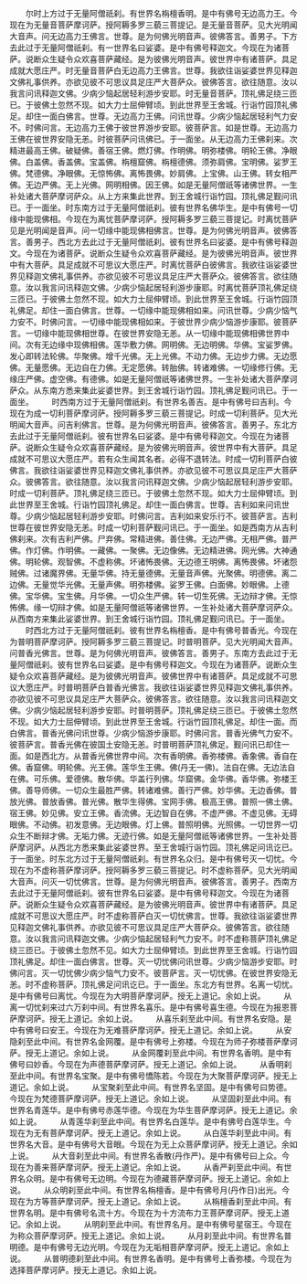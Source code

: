 <!-- { "loadSidebar": true } -->
　　尔时上方过于无量阿僧祇刹。有世界名栴檀香明。是中有佛号无边高力王。今现在为无量音菩萨摩诃萨。授阿耨多罗三藐三菩提记。是无量音菩萨。见大光明闻大音声。问无边高力王佛言。世尊。是为何佛光明音声。彼佛答言。善男子。下方去此过于无量阿僧祇刹。有一世界名曰娑婆。是中有佛号释迦文。今现在为诸菩萨。说断众生疑令众欢喜菩萨藏经。是为彼佛光明音声。彼世界中有诸菩萨。具足成就大愿庄严。时无量音菩萨白无边高力王佛言。世尊。我欲往诣娑婆世界见释迦文佛礼事供养。亦欲见彼不可思议具足庄严大菩萨众。彼佛答言。欲往随意。汝以我言问讯释迦文佛。少病少恼起居轻利游步安耶。时无量音菩萨。顶礼佛足绕三匝已。于彼佛土忽然不现。如大力士屈伸臂顷。到此世界至王舍城。行诣竹园顶礼佛足。却住一面白佛言。世尊。无边高力王佛。问讯世尊。少病少恼起居轻利气力安不。时佛问言。无边高力王佛于彼世界游步安耶。彼菩萨言。如是世尊。无边高力王佛在彼世界安隐无恙。时彼菩萨问讯佛已。于一面坐。从无边高力王佛刹来。次精进最高王佛。破疑佛。善宿王佛。燃灯佛。作明佛。明弥楼佛。明轮王佛。净眼佛。白盖佛。香盖佛。宝盖佛。栴檀窟佛。栴檀德佛。须弥肩佛。宝明佛。娑罗王佛。梵德佛。净眼佛。无惊怖佛。离怖畏佛。妙肩佛。上宝佛。山王佛。转女相严佛。无边严佛。无上光佛。网明相佛。因王佛。如是无量阿僧祇等诸佛世界。一生补处诸大菩萨摩诃萨众。从上方来集此世界。到王舍城行诣竹园。顶礼佛足觐问讯已。于一面坐。时东南方过于无量阿僧祇刹。彼有世界名佛华生。是中有佛号一切缘中能现佛相。今现在为离忧菩萨摩诃萨。授阿耨多罗三藐三菩提记。时离忧菩萨见是光明闻是音声。问一切缘中能现佛相佛言。世尊。是为何佛光明音声。彼佛答言。善男子。西北方去此过于无量阿僧祇刹。彼有世界名曰娑婆。是中有佛号释迦文。今现在为诸菩萨。说断众生疑令众欢喜菩萨藏经。是为彼佛光明音声。彼世界中有大菩萨。具足成就不可思议大愿庄严。时离忧菩萨白彼佛言。我欲往诣娑婆世界见释迦文佛礼事供养。亦欲见彼不可思议具足庄严大菩萨众。彼佛答言。欲往随意。汝以我言问讯释迦文佛。少病少恼起居轻利游步康耶。时离忧菩萨顶礼佛足绕三匝已。于彼佛土忽然不现。如大力士屈伸臂顷。到此世界至王舍城。行诣竹园顶礼佛足。却住一面白佛言。世尊。一切缘中能现佛相如来。问讯世尊。少病少恼气力安不。时佛问言。一切缘中能现佛相如来。于彼世界少病少恼游步康耶。彼菩萨言。一切缘中能现佛相世尊。在彼世界安隐无恙。从一切缘中能现佛相佛世界中间。次有无边缘中现佛相佛。莲华敷力佛。网明佛。无边明佛。华佛。宝娑罗佛。发心即转法轮佛。华聚佛。增千光佛。无上光佛。不动力佛。无边步力佛。无边愿佛。无量愿佛。无边自在力佛。无定愿佛。转胎佛。转诸难佛。一切缘修行佛。无缘庄严佛。虚空佛。有德佛。如是无量阿僧祇等诸佛世界。一生补处诸大菩萨摩诃萨众。从东南方悉来集此娑婆世界。到王舍城行诣竹园。顶礼佛足觐问讯已。于一面坐。
　　时西南方过于无量阿僧祇刹。有世界名善吉。是中有佛号曰吉利。今现在为成一切利菩萨摩诃萨。授阿耨多罗三藐三菩提记。时成一切利菩萨。见大光明闻大音声。问吉利佛言。世尊。是为何佛光明音声。彼佛答言。善男子。东北方去此过于无量阿僧祇刹。彼有世界名曰娑婆。是中有佛号释迦文。今现在为诸菩萨。说断众生疑令众欢喜菩萨藏经。是为彼佛光明音声。彼世界中有大菩萨。具足成就不可思议大愿庄严。若有众生闻其名者。必得不退转法。时成一切利菩萨白彼佛言。我欲往诣娑婆世界见释迦文佛礼事供养。亦欲见彼不可思议具足庄严大菩萨众。彼佛答言。欲往随意。汝以我言问讯释迦文佛。少病少恼起居轻利游步安耶。时成一切利菩萨。顶礼佛足绕三匝已。于彼佛土忽然不现。如大力士屈伸臂顷。到此世界至王舍城。行诣竹园顶礼佛足。却住一面白佛言。世尊。吉利如来问讯世尊。少病少恼起居轻利游步安耶。时佛问言。吉利如来安乐行不。彼菩萨言。吉利世尊在彼世界安隐无恙。时成一切利菩萨觐问讯已。于一面坐。如是西南方从吉利佛刹来。次有吉利严佛。尸弃佛。常精进佛。善住佛。无边严佛。无相严佛。普严佛。作灯佛。作明佛。一藏佛。一聚佛。无边像佛。无边精进佛。网光佛。大神通佛。明轮佛。观智佛。不虚称佛。坏诸怖畏佛。无边德王明佛。离怖畏佛。坏诸怨贼佛。过诸魔界佛。无量华佛。持无量德佛。无量音声佛。光聚佛。明德佛。离二边佛。无量觉华光佛。无量声佛。明弥楼佛。娑罗王佛。白面佛。妙眼佛。上德佛。宝华佛。宝生佛。月华佛。一切众生严佛。转一切生死佛。无边辩才佛。无惊怖佛。缘一切辩才佛。如是无量阿僧祇等诸佛世界。一生补处诸大菩萨摩诃萨众。从西南方来集此娑婆世界。到王舍城行诣竹园。顶礼佛足觐问讯已。于一面坐。
　　时西北方过于无量阿僧祇刹。彼有世界名栴檀香。是中有佛号普香光。今现在为普明菩萨摩诃萨。授阿耨多罗三藐三菩提记。时普明菩萨。见大光明闻大音声。问普香光佛言。世尊。是为何佛光明音声。彼佛答言。善男子。东南方去此过于无量阿僧祇刹。彼有世界名曰娑婆。是中有佛号释迦文。今现在为诸菩萨。说断众生疑令众欢喜菩萨藏经。是为彼佛光明音声。彼佛世界中有诸菩萨。具足成就不可思议大愿庄严。时普明菩萨白普香光佛言。我欲往诣娑婆世界见释迦文佛礼事供养。亦欲见彼不可思议具足庄严大菩萨众。彼佛答言。欲往随意。汝以我言问讯释迦文佛。少病少恼起居轻利游步安耶。时普明菩萨。顶礼佛足绕三匝已。于彼佛土忽然不现。如大力士屈伸臂顷。到此世界至王舍城。行诣竹园顶礼佛足。却住一面。而白佛言。普香光佛问讯世尊。少病少恼游步康耶。时佛问言。普香光佛气力安不。彼菩萨言。普香光佛在彼国土安隐无恙。时普明菩萨顶礼佛足。觐问讯已却住一面。如是西北方。从普香光佛世界中间。次有香明佛。香弥楼佛。香象佛。香自在佛。香窟佛。明轮佛。光王佛。莲华生王佛。佛(丹无一佛)。法自在佛。无边法自在佛。可乐佛。爱德佛。散华佛。华盖行列佛。华窟佛。金华佛。香华佛。弥楼王佛。善导师佛。一切众生最胜严佛。转诸难佛。善行严佛。妙华佛。无边香佛。普放光佛。普放香佛。普光佛。散华生得佛。宝网手佛。极高王佛。普照一佛土佛。宿王佛。妙见佛。安立王佛。香流佛。无边智自在佛。不虚严佛。不虚见佛。无碍眼佛。不动佛。初发意佛。无边眼佛。灯上佛。普照明佛。光照佛。一切世界一切众生不断辩才佛。无垢力佛。无迹行佛。如是无量阿僧祇等诸佛世界。一生补处菩萨摩诃萨。从西北方悉来集此娑婆世界。至王舍城行诣竹园。顶礼佛足问讯讫已。于一面坐。时东北方过于无量阿僧祇刹。有世界名众归。是中有佛号灭一切忧。今现在为不虚称菩萨摩诃萨。授阿耨多罗三藐三菩提记。时不虚称菩萨。见大光明闻大音声。问灭一切忧佛言。世尊。是为何佛光明音声。彼佛答言。善男子。西南方去此过于无量阿僧祇刹。彼有世界名曰娑婆。是中有佛号释迦文。今现在为诸菩萨。说断众生疑令众欢喜菩萨藏经。是为彼佛光明音声。彼世界中有诸菩萨。具足成就不可思议大愿庄严。时不虚称菩萨白灭一切忧佛言。世尊。我欲往诣娑婆世界见释迦文佛礼事供养。亦欲见彼不可思议具足庄严大菩萨众。彼佛答言。欲往随意。汝以我言问讯释迦文佛。少病少恼起居轻利气力安不。时不虚称菩萨顶礼佛足绕三匝已。于彼佛土忽然不见。如大力士屈伸臂顷。到此世界至王舍城。行诣竹园顶礼佛足。却住一面白佛言。世尊。灭一切忧佛问讯世尊。少病少恼游步安耶。时佛问言。灭一切忧佛少病少恼气力安不。彼菩萨言。灭一切忧佛。在彼世界安隐无恙。时不虚称菩萨。顶礼佛足问讯讫已。于一面坐。东北方有世界。名离一切忧。是中有佛号曰离忧。今现在为大明菩萨摩诃萨。授无上道记。余如上说。
　　从离一切忧刹来过六万刹中间。有世界名喜乐。是中有佛号喜生德。今现在为报恩菩萨摩诃萨。授无上道记。余如上说。
　　从喜乐刹至此中间。有世界名安隐。是中有佛号曰安王。今现在为无难菩萨摩诃萨。授无上道记。余如上说。
　　从安隐刹至此中间。有世界名金网覆。是中有佛号上弥楼。今现在为师子弥楼菩萨摩诃萨。授无上道记。余如上说。
　　从金网覆刹至此中间。有世界名香明。是中有佛号曰妙香。今现在为声德菩萨摩诃萨。授无上道记。余如上说。
　　从香明刹至此中间。有世界名宝聚。是中有佛号憍陈若。今现在为大聚菩萨摩诃萨。授无上道记。余如上说。
　　从宝聚刹至此中间。有世界名坚固。是中有佛号曰势德。今现在为梵德菩萨摩诃萨。授无上道记。余如上说。
　　从坚固刹至此中间。有世界名青莲华。是中有佛号赤莲华德。今现在为华生菩萨摩诃萨。授无上道记。余如上说。
　　从青莲华刹至此中间。有世界名白莲华。是中有佛号白莲华生。今现在为无有菩萨摩诃萨。授无上道记。余如上说。
　　从白莲华刹至此中间。有世界名大音。是中有佛号大音眼。今现在为无上众菩萨摩诃萨。授无上道记。余如上说。
　　从大音刹至此中间。有世界名香散(丹作严)。是中有佛号曰上众。今现在为善来菩萨摩诃萨。授无上道记。余如上说。
　　从香严刹至此中间。有世界名众明。是中有佛号无边明。今现在为德藏菩萨摩诃萨。授无上道记。余如上说。
　　从众明刹至此中间。有世界名栴檀香。是中有佛号月(丹作日)出光。今现在为方等菩萨摩诃萨。授无上道记。余如上说。
　　从栴檀香刹至此中间。有世界名明。是中有佛号名流十方。今现在为十方流布力王菩萨摩诃萨。授无上道记。余如上说。
　　从明刹至此中间。有世界名月。是中有佛号星宿王。今现在为称众菩萨摩诃萨。授无上道记。余如上说。
　　从月刹至此中间。有世界名普明德。是中有佛号无边光明。今现在为无垢相菩萨摩诃萨。授无上道记。余如上说。
　　从普明德刹至此中间。有世界名香明。是中有佛号上香弥楼。今现在为选择菩萨摩诃萨。授无上道记。余如上说。
